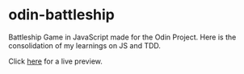 # odin-battleship
Battleship Game in JavaScript made for the Odin Project.
Here is the consolidation of my learnings on JS and TDD.

Click [here](https://juliankings.github.io/odin-battleship/) for a live preview.

